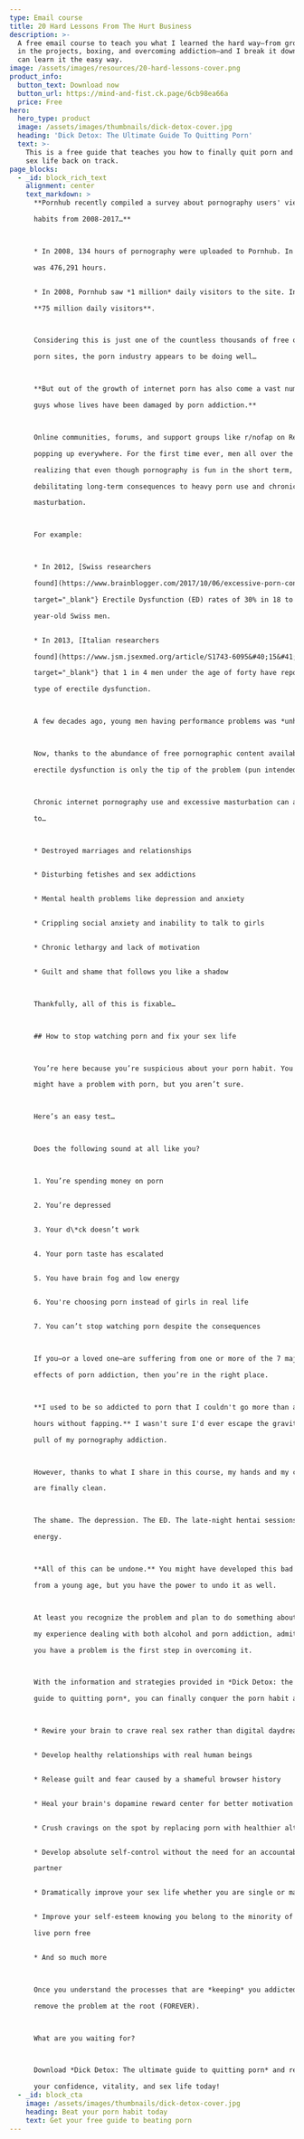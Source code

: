 ```yaml
---
type: Email course
title: 20 Hard Lessons From The Hurt Business
description: >-
  A free email course to teach you what I learned the hard way—from growing up
  in the projects, boxing, and overcoming addiction—and I break it down so you
  can learn it the easy way.
image: /assets/images/resources/20-hard-lessons-cover.png
product_info:
  button_text: Download now
  button_url: https://mind-and-fist.ck.page/6cb98ea66a
  price: Free
hero:
  hero_type: product
  image: /assets/images/thumbnails/dick-detox-cover.jpg
  heading: 'Dick Detox: The Ultimate Guide To Quitting Porn'
  text: >-
    This is a free guide that teaches you how to finally quit porn and get your
    sex life back on track.
page_blocks:
  - _id: block_rich_text
    alignment: center
    text_markdown: >
      **Pornhub recently compiled a survey about pornography users' viewing

      habits from 2008-2017…**



      * In 2008, 134 hours of pornography were uploaded to Pornhub. In 2017, it

      was 476,291 hours.


      * In 2008, Pornhub saw *1 million* daily visitors to the site. In 2017,

      **75 million daily visitors**.



      Considering this is just one of the countless thousands of free online

      porn sites, the porn industry appears to be doing well…



      **But out of the growth of internet porn has also come a vast number of

      guys whose lives have been damaged by porn addiction.**



      Online communities, forums, and support groups like r/nofap on Reddit are

      popping up everywhere. For the first time ever, men all over the world are

      realizing that even though pornography is fun in the short term, there are

      debilitating long-term consequences to heavy porn use and chronic

      masturbation.



      For example:



      * In 2012, [Swiss researchers

      found](https://www.brainblogger.com/2017/10/06/excessive-porn-consumption-can-cause-erectile-dysfunction-myth-or-truth/){:

      target="_blank"} Erectile Dysfunction (ED) rates of 30% in 18 to 24

      year-old Swiss men.


      * In 2013, [Italian researchers

      found](https://www.jsm.jsexmed.org/article/S1743-6095&#40;15&#41;30428-8/fulltext){:

      target="_blank"} that 1 in 4 men under the age of forty have reported some

      type of erectile dysfunction.



      A few decades ago, young men having performance problems was *unheard of.*



      Now, thanks to the abundance of free pornographic content available,

      erectile dysfunction is only the tip of the problem (pun intended).



      Chronic internet pornography use and excessive masturbation can also lead

      to…



      * Destroyed marriages and relationships


      * Disturbing fetishes and sex addictions


      * Mental health problems like depression and anxiety


      * Crippling social anxiety and inability to talk to girls


      * Chronic lethargy and lack of motivation


      * Guilt and shame that follows you like a shadow



      Thankfully, all of this is fixable…



      ## How to stop watching porn and fix your sex life



      You’re here because you’re suspicious about your porn habit. You think you

      might have a problem with porn, but you aren’t sure.



      Here’s an easy test…



      Does the following sound at all like you?



      1. You’re spending money on porn


      2. You’re depressed


      3. Your d\*ck doesn’t work


      4. Your porn taste has escalated


      5. You have brain fog and low energy


      6. You're choosing porn instead of girls in real life


      7. You can’t stop watching porn despite the consequences



      If you–or a loved one–are suffering from one or more of the 7 major

      effects of porn addiction, then you’re in the right place.



      **I used to be so addicted to porn that I couldn't go more than a few

      hours without fapping.** I wasn't sure I'd ever escape the gravitational

      pull of my pornography addiction.



      However, thanks to what I share in this course, my hands and my conscience

      are finally clean.



      The shame. The depression. The ED. The late-night hentai sessions. The low

      energy.



      **All of this can be undone.** You might have developed this bad habit

      from a young age, but you have the power to undo it as well.



      At least you recognize the problem and plan to do something about it. In

      my experience dealing with both alcohol and porn addiction, admitting that

      you have a problem is the first step in overcoming it.



      With the information and strategies provided in *Dick Detox: the ultimate

      guide to quitting porn*, you can finally conquer the porn habit and…



      * Rewire your brain to crave real sex rather than digital daydreams


      * Develop healthy relationships with real human beings


      * Release guilt and fear caused by a shameful browser history


      * Heal your brain's dopamine reward center for better motivation and focus


      * Crush cravings on the spot by replacing porn with healthier alternatives


      * Develop absolute self-control without the need for an accountability

      partner


      * Dramatically improve your sex life whether you are single or married


      * Improve your self-esteem knowing you belong to the minority of men who

      live porn free


      * And so much more



      Once you understand the processes that are *keeping* you addicted, you can

      remove the problem at the root (FOREVER).



      What are you waiting for?



      Download *Dick Detox: The ultimate guide to quitting porn* and restore

      your confidence, vitality, and sex life today!
  - _id: block_cta
    image: /assets/images/thumbnails/dick-detox-cover.jpg
    heading: Beat your porn habit today
    text: Get your free guide to beating porn
---
```

